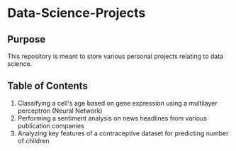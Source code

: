 # Data-Science-Projects

## Purpose

This repository is meant to store various personal projects relating to data science. 

## Table of Contents

1. Classifying a cell's age based on gene expression using a multilayer perceptron (Neural Network)
2. Performing a sentiment analysis on news headlines from various publication companies
3. Analyzing key features of a contraceptive dataset for predicting number of children
